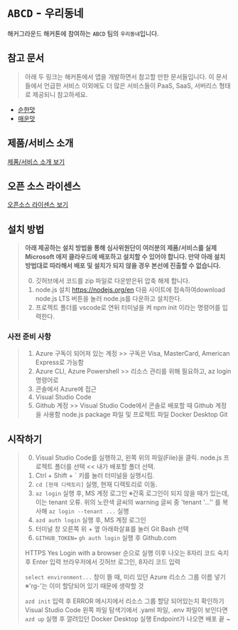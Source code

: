 # `ABCD` - `우리동네`

해커그라운드 해커톤에 참여하는 `ABCD` 팀의 `우리동네`입니다.

## 참고 문서

> 아래 두 링크는 해커톤에서 앱을 개발하면서 참고할 만한 문서들입니다. 이 문서들에서 언급한 서비스 이외에도 더 많은 서비스들이 PaaS, SaaS, 서버리스 형태로 제공되니 참고하세요.

- [순한맛](./REFERENCES_BASIC.md)
- [매운맛](./REFERENCES_ADVANCED.md)

## 제품/서비스 소개

<!-- 아래 링크는 지우지 마세요 -->
[제품/서비스 소개 보기](TOPIC.md)
<!-- 위 링크는 지우지 마세요 -->

## 오픈 소스 라이센스

<!-- 아래 링크는 지우지 마세요 -->
[오픈소스 라이센스 보기](./LICENSE)
<!-- 위 링크는 지우지 마세요 -->

## 설치 방법

> **아래 제공하는 설치 방법을 통해 심사위원단이 여러분의 제품/서비스를 실제 Microsoft 애저 클라우드에 배포하고 설치할 수 있어야 합니다. 만약 아래 설치 방법대로 따라해서 배포 및 설치가 되지 않을 경우 본선에 진출할 수 없습니다.**
>
> 0. 깃허브에서 코드를 zip 파일로 다운받은뒤 압축 해제 합니다.
> 1. node.js 설치 https://nodejs.org/en 다음 사이트에 접속하여download node.js LTS 버튼을 눌러 node.js를 다운하고 설치한다.
> 2. 프로젝트 폴더를 vscode로 연뒤 터미널을 켜 npm init 이라는 명령어를 입력한다.


### 사전 준비 사항

> 1. Azure 구독이 되어져 있는 계정 >> 구독은 Visa, MasterCard, American Express로 가능함
> 2. Azure CLI, Azure Powershell >> 리소스 관리를 위해 필요하고, az login 명령어로
> 3. 콘솔에서 Azure에 접근
> 4. Visual Studio Code
> 5. Github 계정 >> Visual Studio Code에서 콘솔로 배포할 때 Github 계정을 사용함
> node.js package 파일 및 프로젝트 파일
> Docker Desktop
> Git

## 시작하기

> 0. Visual Studio Code를 실행하고, 왼쪽 위의 파일(File)을 클릭.
node.js 프로젝트 폴더를 선택 << 내가 배포할 폴더 선택.
> 1. Ctrl + Shift + ` 키를 눌러 터미널을 실행시킴.
> 2. ```cd [현재 디렉토리]``` 실행, 현재 디렉토리로 이동.
> 3. ```az login``` 실행 후, MS 계정 로그인
>    ※간혹 로그인이 되지 않을 때가 있는데, 이는 tenant 오류. 위의 노란색 글씨의 warning 글씨 중 'tenant '...'' 를 복사해 ```az login --tenant ...``` 실행
> 4. ```azd auth login``` 실행 후, MS 계정 로그인
> 5. 터미널 창 오른쪽 위 + 옆 아래화살표를 눌러 Git Bash 선택
> 6. ```GITHUB_TOKEN=```
     ```gh auth login``` 실행 후
Github.com
>
> HTTPS
> Yes
> Login with a browser
> 순으로 실행
> 이후 나오는 8자리 코드 숙지 후 Enter 입력
> 브라우저에서 깃허브 로그인, 8자리 코드 입력
> 
> ```select environment...``` 창이 뜰 때, 미리 있던 Azure 리소스 그룹 이름 넣기
> ※'rg-'는 이미 할당되어 있기 때문에 생략할 것
>
> ```azd init``` 입력 후 ERROR 메시지에서 리소스 그룹 할당 되어있는지 확인하기
> Visual Studio Code 왼쪽 파일 탐색기에서 .yaml 파일, .env 파일이 보인다면
> ```azd up``` 실행 후 깔려있던 Docker Desktop 실행
> Endpoint가 나오면 배포 끝 ~
